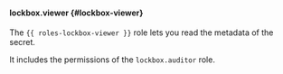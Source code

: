 #### lockbox.viewer {#lockbox-viewer}

The `{{ roles-lockbox-viewer }}` role lets you read the metadata of the secret.

It includes the permissions of the `lockbox.auditor` role.